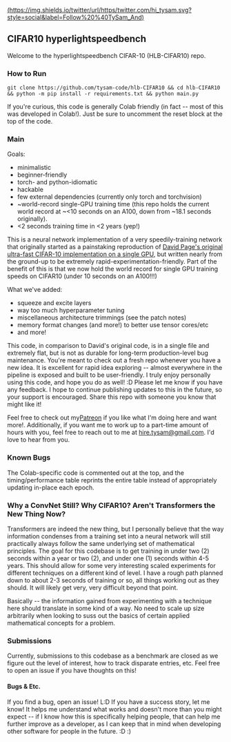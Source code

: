 [(https://img.shields.io/twitter/url/https/twitter.com/hi_tysam.svg?style=social&label=Follow%20%40TySam_And)](https://twitter.com/hi_tysam)

## CIFAR10 hyperlightspeedbench
Welcome to the hyperlightspeedbench CIFAR-10 (HLB-CIFAR10) repo.

### How to Run


`git clone https://github.com/tysam-code/hlb-CIFAR10 && cd hlb-CIFAR10 && python -m pip install -r requirements.txt && python main.py`


If you're curious, this code is generally Colab friendly (in fact -- most of this was developed in Colab!). Just be sure to uncomment the reset block at the top of the code.


### Main

Goals: 

* minimalistic
* beginner-friendly
* torch- and python-idiomatic
* hackable 
* few external dependencies (currently only torch and torchvision)
* ~world-record single-GPU training time (this repo holds the current world record at ~<10 seconds on an A100, down from ~18.1 seconds originally). 
* <2 seconds training time in <2 years (yep!)

This is a neural network implementation of a very speedily-training network that originally started as a painstaking reproduction of [David Page's original ultra-fast CIFAR-10 implementation on a single GPU](https://myrtle.ai/learn/how-to-train-your-resnet/), but written nearly from the ground-up to be extremely rapid-experimentation-friendly. Part of the benefit of this is that we now hold the world record for single GPU training speeds on CIFAR10 (under 10 seconds on an A100!!!)

What we've added:
* squeeze and excite layers
* way too much hyperparameter tuning
* miscellaneous architecture trimmings (see the patch notes)
* memory format changes (and more!) to better use tensor cores/etc
* and more!

This code, in comparison to David's original code, is in a single file and extremely flat, but is not as durable for long-term production-level bug maintenance. You're meant to check out a fresh repo whenever you have a new idea. It is excellent for rapid idea exploring -- almost everywhere in the pipeline is exposed and built to be user-friendly. I truly enjoy personally using this code, and hope you do as well! :D Please let me know if you have any feedback. I hope to continue publishing updates to this in the future, so your support is encouraged. Share this repo with someone you know that might like it!

Feel free to check out my[Patreon](https://www.patreon.com/user/posts?u=83632131) if you like what I'm doing here and want more!. Additionally, if you want me to work up to a part-time amount of hours with you, feel free to reach out to me at hire.tysam@gmail.com. I'd love to hear from you.


### Known Bugs

The Colab-specific code is commented out at the top, and the timing/performance table reprints the entire table instead of appropriately updating in-place each epoch.

### Why a ConvNet Still? Why CIFAR10? Aren't Transformers the New Thing Now?


Transformers are indeed the new thing, but I personally believe that the way information condenses from a training set into a neural network will still practically always follow the same underlying set of mathematical principles. The goal for this codebase is to get training in under two (2) seconds within a year or two (2), and under one (1) seconds within 4-5 years. This should allow for some very interesting scaled experiments for different techniques on a different kind of level. I have a rough path planned down to about 2-3 seconds of training or so, all things working out as they should. It will likely get very, very difficult beyond that point.

Basically -- the information gained from experimenting with a technique here should translate in some kind of a way. No need to scale up size arbitrarily when looking to suss out the basics of certain applied mathematical concepts for a problem.


### Submissions

Currently, submissions to this codebase as a benchmark are closed as we figure out the level of interest, how to track disparate entries, etc. Feel free to open an issue if you have thoughts on this!

#### Bugs & Etc.

If you find a bug, open an issue! L:D If you have a success story, let me know! It helps me understand what works and doesn't more than you might expect -- if I know how this is specifically helping people, that can help me further improve as a developer, as I can keep that in mind when developing other software for people in the future. :D :)
